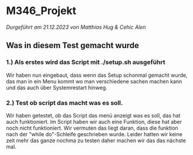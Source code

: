 # M346_Projekt

*Durgeführt am 21.12.2023 von Matthias Hug & Cehic Alen*

## Was in diesem Test gemacht wurde

### 1.) Als erstes wird das Script mit ./setup.sh ausgeführt

Wir haben nun eingebaut, dass wenn das Setup schonmal gemacht wurde, das man in ein Menu kommt wo man verschiedene sachen machen kann und das auch über Systemrestart hinweg.


### 2.) Test ob script das macht was es soll.

Wir haben getestet, ob das Script das menü anzeigt was es soll, das hat auch funktioniert. Im Script haben wir auch eine Funktion, diese hat aber noch nicht funktioniert. Wir vermuten das liegt daran, dass die funktion nach der "while do"-Schleife geschrieben wurde. Leider hatten wir keine zeit mehr das ganze nochma zu testen daher machen wir das das nächste mal.